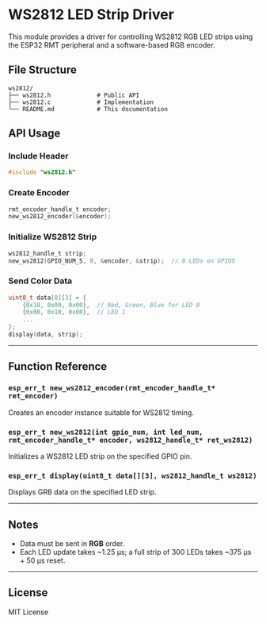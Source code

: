 # WS2812 LED Strip Driver

This module provides a driver for controlling WS2812 RGB LED strips using the ESP32 RMT peripheral and a software-based RGB encoder.


## File Structure

```
ws2812/
├── ws2812.h             # Public API
├── ws2812.c             # Implementation
└── README.md            # This documentation
```

## API Usage

### Include Header

```c
#include "ws2812.h"
```

### Create Encoder

```c
rmt_encoder_handle_t encoder;
new_ws2812_encoder(&encoder);
```

### Initialize WS2812 Strip

```c
ws2812_handle_t strip;
new_ws2812(GPIO_NUM_5, 8, &encoder, &strip);  // 8 LEDs on GPIO5
```

### Send Color Data

```c
uint8_t data[8][3] = {
    {0x10, 0x00, 0x00},  // Red, Green, Blue for LED 0
    {0x00, 0x10, 0x00},  // LED 1
    ...
};
display(data, strip);
```

---

## Function Reference

### `esp_err_t new_ws2812_encoder(rmt_encoder_handle_t* ret_encoder)`

Creates an encoder instance suitable for WS2812 timing.

### `esp_err_t new_ws2812(int gpio_num, int led_num, rmt_encoder_handle_t* encoder, ws2812_handle_t* ret_ws2812)`

Initializes a WS2812 LED strip on the specified GPIO pin.

### `esp_err_t display(uint8_t data[][3], ws2812_handle_t ws2812)`

Displays GRB data on the specified LED strip.

---

## Notes

- Data must be sent in **RGB** order.
- Each LED update takes ~1.25 µs; a full strip of 300 LEDs takes ~375 µs + 50 µs reset.

---

## License

MIT License

